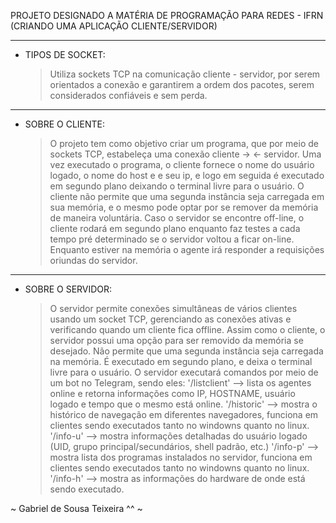 PROJETO DESIGNADO A MATÉRIA DE PROGRAMAÇÃO PARA REDES - IFRN (CRIANDO UMA APLICAÇÃO CLIENTE/SERVIDOR)

----------------------------------------------------------------------------------------------------------------------------------------------------------------------------------------------------------------
* TIPOS DE SOCKET:
  > Utiliza sockets TCP na comunicação cliente - servidor, por serem orientados a conexão e garantirem a ordem dos pacotes, serem considerados confiáveis e sem perda.

----------------------------------------------------------------------------------------------------------------------------------------------------------------------------------------------------------------
* SOBRE O CLIENTE:
  > O projeto tem como objetivo criar um programa, que por meio de sockets TCP, estabeleça uma conexão cliente -> <- servidor.
  > Uma vez executado o programa, o cliente fornece o nome do usuário logado, o nome do host e e seu ip, e logo em seguida é executado em segundo plano deixando o terminal livre para o usuário.
  > O cliente não permite que uma segunda instância seja carregada em sua memória, e o mesmo pode optar por se remover da memória de maneira voluntária.
  > Caso o servidor se encontre off-line, o cliente rodará em segundo plano enquanto faz testes a cada tempo pré determinado se o servidor voltou a ficar on-line.
  > Enquanto estiver na memória o agente irá responder a requisições oriundas do servidor.

----------------------------------------------------------------------------------------------------------------------------------------------------------------------------------------------------------------
* SOBRE O SERVIDOR:
  > O servidor permite conexões simultâneas de vários clientes usando um socket TCP, gerenciando as conexões ativas e verificando quando um cliente fica offline.
  > Assim como o cliente, o servidor possui uma opção para ser removido da memória se desejado.
  > Não permite que uma segunda instância seja carregada na memória.
  > É executado em segundo plano, e deixa o terminal livre para o usuário.
  > O servidor executará comandos por meio de um bot no Telegram, sendo eles:
     '/listclient' --> lista os agentes online e retorna informações como IP, HOSTNAME, usuário logado e tempo que o mesmo está online.
     '/historic'   --> mostra o histórico de navegação em diferentes navegadores, funciona em clientes sendo executados tanto no windowns quanto no linux.
     '/info-u'     --> mostra informações detalhadas do usuário logado (UID, grupo principal/secundários, shell padrão, etc.)
     '/info-p'     --> mostra lista dos programas instalados no servidor, funciona em clientes sendo executados tanto no windowns quanto no linux.
     '/info-h'     --> mostra as informações do hardware de onde está sendo executado.



~ Gabriel de Sousa Teixeira ^^ ~
